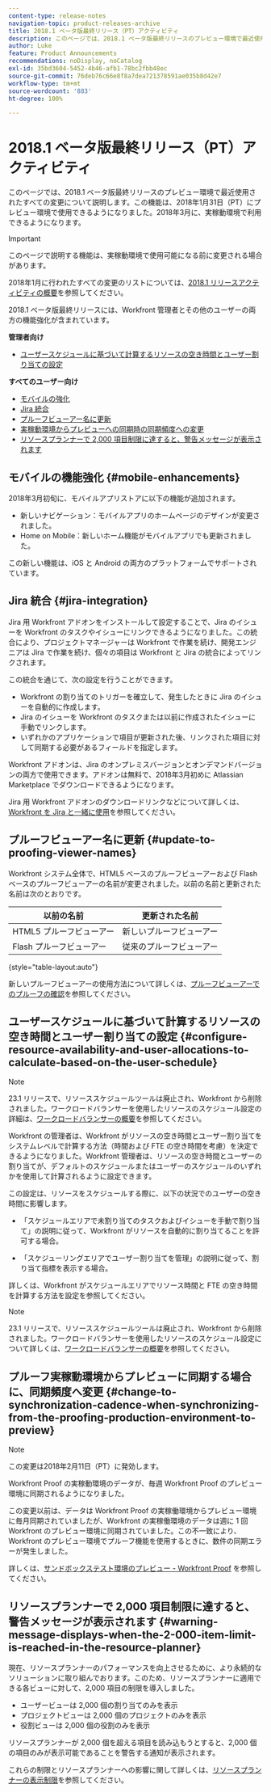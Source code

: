 ```yaml
---
content-type: release-notes
navigation-topic: product-releases-archive
title: 2018.1 ベータ版最終リリース（PT）アクティビティ
description: このページでは、2018.1 ベータ版最終リリースのプレビュー環境で最近使用されたすべての変更について説明します。この機能は、2018年1月31日（PT）にプレビュー環境で使用できるようになりました。2018年3月に、実稼動環境で利用できるようになります。
author: Luke
feature: Product Announcements
recommendations: noDisplay, noCatalog
exl-id: 35bd3604-5452-4b46-afb1-78bc2fbb48ec
source-git-commit: 76deb76c66e8f8a7dea721378591ae035b8d42e7
workflow-type: tm+mt
source-wordcount: '883'
ht-degree: 100%

---
```


# 2018.1 ベータ版最終リリース（PT）アクティビティ

このページでは、2018.1 ベータ版最終リリースのプレビュー環境で最近使用されたすべての変更について説明します。この機能は、2018年1月31日（PT）にプレビュー環境で使用できるようになりました。2018年3月に、実稼動環境で利用できるようになります。

>[!IMPORTANT]
>
>このページで説明する機能は、実稼動環境で使用可能になる前に変更される場合があります。

2018年1月に行われたすべての変更のリストについては、[2018.1 リリースアクティビティの概要](../../../../product-announcements/product-releases/quarterly-release-archive/2018.1-release-activity/2018.1-release-activity-overview.md)を参照してください。

2018.1 ベータ版最終リリースには、Workfront 管理者とその他のユーザーの両方の機能強化が含まれています。

**管理者向け**

* [ユーザースケジュールに基づいて計算するリソースの空き時間とユーザー割り当ての設定](#configure-resource-availability-and-user-allocations-to-calculate-based-on-the-user-schedule)

**すべてのユーザー向け**

* [モバイルの強化](#mobile-enhancements)
* [Jira 統合](#jira-integration)
* [プルーフビューアー名に更新](#update-to-proofing-viewer-names)
* [実稼動環境からプレビューへの同期時の同期頻度への変更](#change-to-synchronization-cadence-when-synchronizing-from-the-proofing-production-environment-to-preview)
* [リソースプランナーで 2,000 項目制限に達すると、警告メッセージが表示されます](#warning-message-displays-when-the-2-000-item-limit-is-reached-in-the-resource-planner)

## モバイルの機能強化 {#mobile-enhancements}

2018年3月初旬に、モバイルアプリストアに以下の機能が追加されます。

* 新しいナビゲーション：モバイルアプリのホームページのデザインが変更されました。
* Home on Mobile：新しいホーム機能がモバイルアプリでも更新されました。

この新しい機能は、iOS と Android の両方のプラットフォームでサポートされています。

## Jira 統合 {#jira-integration}

Jira 用 Workfront アドオンをインストールして設定することで、Jira のイシューを Workfront のタスクやイシューにリンクできるようになりました。この統合により、プロジェクトマネージャーは Workfront で作業を続け、開発エンジニアは Jira で作業を続け、個々の項目は Workfront と Jira の統合によってリンクされます。

この統合を通じて、次の設定を行うことができます。

* Workfront の割り当てのトリガーを確立して、発生したときに Jira のイシューを自動的に作成します。
* Jira のイシューを Workfront のタスクまたは以前に作成されたイシューに手動でリンクします。
* いずれかのアプリケーションで項目が更新された後、リンクされた項目に対して同期する必要があるフィールドを指定します。

Workfront アドオンは、Jira のオンプレミスバージョンとオンデマンドバージョンの両方で使用できます。アドオンは無料で、2018年3月初めに Atlassian Marketplace でダウンロードできるようになります。

Jira 用 Workfront アドオンのダウンロードリンクなどについて詳しくは、[Workfront を Jira と一緒に使用](https://support.workfront.com/hc/en-us/sections/115001130053)を参照してください。

## プルーフビューアー名に更新 {#update-to-proofing-viewer-names}

Workfront システム全体で、HTML5 ベースのプルーフビューアーおよび Flash ベースのプルーフビューアーの名前が変更されました。以前の名前と更新された名前は次のとおりです。

| **以前の名前** | **更新された名前** |
|---|---|
| HTML5 プルーフビューアー | 新しいプルーフビューアー |
| Flash プルーフビューアー | 従来のプルーフビューアー |

{style="table-layout:auto"}

新しいプルーフビューアーの使用方法について詳しくは、[プルーフビューアーでのプルーフの確認](https://support.workfront.com/hc/en-us/sections/115000275214)を参照してください。

## ユーザースケジュールに基づいて計算するリソースの空き時間とユーザー割り当ての設定 {#configure-resource-availability-and-user-allocations-to-calculate-based-on-the-user-schedule}

>[!NOTE]
>
>23.1 リリースで、リソーススケジュールツールは廃止され、Workfront から削除されました。ワークロードバランサーを使用したリソースのスケジュール設定の詳細は、[ワークロードバランサーの概要](../../../../resource-mgmt/workload-balancer/overview-workload-balancer.md)を参照してください。

Workfront の管理者は、Workfront がリソースの空き時間とユーザー割り当てをシステムレベルで計算する方法（時間および FTE の空き時間を考慮）を決定できるようになりました。Workfront 管理者は、リソースの空き時間とユーザーの割り当てが、デフォルトのスケジュールまたはユーザーのスケジュールのいずれかを使用して計算されるように設定できます。

この設定は、リソースをスケジュールする際に、以下の状況でのユーザーの空き時間に影響します。

* 「スケジュールエリアで未割り当てのタスクおよびイシューを手動で割り当て」の説明に従って、Workfront がリソースを自動的に割り当てることを許可する場合。

* 「スケジューリングエリアでユーザー割り当てを管理」の説明に従って、割り当て指標を表示する場合。

詳しくは、Workfront がスケジュールエリアでリソース時間と FTE の空き時間を計算する方法を設定を参照してください。

>[!NOTE]
>
>23.1 リリースで、リソーススケジュールツールは廃止され、Workfront から削除されました。ワークロードバランサーを使用したリソースのスケジュール設定について詳しくは、[ワークロードバランサーの概要](../../../../resource-mgmt/workload-balancer/overview-workload-balancer.md)を参照してください。


## プルーフ実稼動環境からプレビューに同期する場合に、同期頻度へ変更 {#change-to-synchronization-cadence-when-synchronizing-from-the-proofing-production-environment-to-preview}

>[!NOTE]
>
>この変更は2018年2月11日（PT）に発効します。

Workfront Proof の実稼動環境のデータが、毎週 Workfront Proof のプレビュー環境に同期されるようになりました。

この変更以前は、データは Workfront Proof の実稼働環境からプレビュー環境に毎月同期されていましたが、Workfront の実稼働環境のデータは週に 1 回 Workfront のプレビュー環境に同期されていました。この不一致により、Workfront のプレビュー環境でプルーフ機能を使用するときに、数件の同期エラーが発生しました。 

詳しくは、[サンドボックステスト環境のプレビュー - Workfront Proof](../../../../workfront-proof/wp-getstarted/system-information/preview-sandbox.md) を参照してください。

## リソースプランナーで 2,000 項目制限に達すると、警告メッセージが表示されます {#warning-message-displays-when-the-2-000-item-limit-is-reached-in-the-resource-planner}

現在、リソースプランナーのパフォーマンスを向上させるために、より永続的なソリューションに取り組んでおります。このため、リソースプランナーに適用できる各ビューに対して、2,000 項目の制限を導入しました。

* ユーザービューは 2,000 個の割り当てのみを表示
* プロジェクトビューは 2,000 個のプロジェクトのみを表示
* 役割ビューは 2,000 個の役割のみを表示

リソースプランナーが 2,000 個を超える項目を読み込もうとすると、2,000 個の項目のみが表示可能であることを警告する通知が表示されます。

これらの制限とリソースプランナーへの影響に関して詳しくは、[リソースプランナーの表示制限](../../../../resource-mgmt/resource-planning/resource-planner-display-limitations.md)を参照してください。

<!--
<p data-mc-conditions="QuicksilverOrClassic.Draft mode">To participate in our beta program for the Resource Planner performance, see <a href="../../../../product-announcements/betas/resource-planner-performance-beta.md" class="MCXref xref">Resource Planner performance beta </a>.</p>
-->

